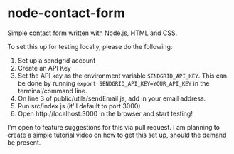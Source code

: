 # node-contact-form


Simple contact form written with Node.js, HTML and CSS.

To set this up for testing locally, please do the following:

1. Set up a sendgrid account
2. Create an API Key
3. Set the API key as the environment variable `SENDGRID_API_KEY`. This can be done by running `export SENDGRID_API_KEY=YOUR_API_KEY` in the terminal/command line.
4. On line 3 of public/utils/sendEmail.js, add in your email address.
5. Run src/index.js (it'll default to port 3000)
6. Open http://localhost:3000 in the browser and start testing!


I'm open to feature suggestions for this via pull request. I am planning to create a simple tutorial video on how to get this set up, should the demand be present.

